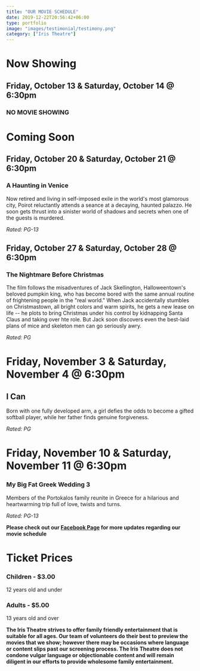 ```yaml
---
title: "OUR MOVIE SCHEDULE"
date: 2019-12-22T20:56:42+06:00
type: portfolio
image: "images/testimonial/testimony.png"
category: ["Iris Theatre"]
---
```


# Now Showing

## Friday, October 13 & Saturday, October 14 @ 6:30pm

### NO MOVIE SHOWING

# Coming Soon

## Friday, October 20 & Saturday, October 21 @ 6:30pm

### A Haunting in Venice

Now retired and living in self-imposed exile in the world's most glamorous city, Poirot reluctantly attends a seance at a decaying, haunted palazzo. He soon gets thrust into a sinister world of shadows and secrets when one of the guests is murdered.

_Rated: PG-13_

## Friday, October 27 & Saturday, October 28 @ 6:30pm

### The Nightmare Before Christmas

The film follows the misadventures of Jack Skellington, Halloweentown's beloved pumpkin king, who has become bored with the same annual routine of frightening people in the "real world." When Jack accidentally stumbles on Christmastown, all bright colors and warm spirits, he gets a new lease on life -- he plots to bring Christmas under his control by kidnapping Santa Claus and taking over hte role. But Jack soon discovers even the best-laid plans of mice and skeleton men can go seriously awry.

_Rated: PG_

# Friday, November 3 & Saturday, November 4 @ 6:30pm

## I Can

Born with one fully developed arm, a girl defies the odds to become a gifted softball player, while her father finds genuine forgiveness. 

_Rated: PG_

# Friday, November 10 & Saturday, November 11 @ 6:30pm
### My Big Fat Greek Wedding 3

Members of the Portokalos family reunite in Greece for a hilarious and heartwarming trip full of love, twists and turns.

_Rated: PG-13_






**Please check out our [Facebook Page](https://www.facebook.com/Themotzingcenter/) for more updates regarding our movie schedule**

# Ticket Prices

### Children - $3.00
12 years old and under

### Adults - $5.00 
13 years old and over

**The Iris Theatre strives to offer family friendly entertainment that is suitable for all ages. Our team of volunteers do their best to preview the movies that we show; however there may be occasions where language or content slips past our screening process. The Iris Theatre does not condone vulgar language or objectionable content and will remain diligent in our efforts to provide wholesome family entertainment.**
